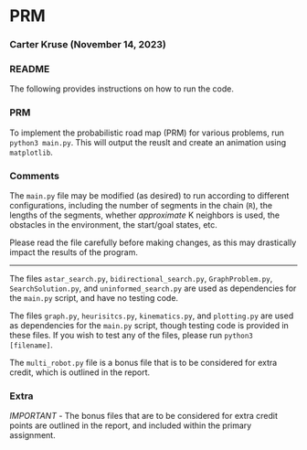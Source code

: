 # PRM
### Carter Kruse (November 14, 2023)

### README
The following provides instructions on how to run the code.

### PRM
To implement the probabilistic road map (PRM) for various problems, run `python3 main.py`. This will output the reuslt and create an animation using `matplotlib`.

### Comments
The `main.py` file may be modified (as desired) to run according to different configurations, including the number of segments in the chain (`R`), the lengths of the segments, whether *approximate* K neighbors is used, the obstacles in the environment, the start/goal states, etc.

Please read the file carefully before making changes, as this may drastically impact the results of the program.

---

The files `astar_search.py`, `bidirectional_search.py`, `GraphProblem.py`, `SearchSolution.py`, and `uninformed_search.py` are used as dependencies for the `main.py` script, and have no testing code.

The files `graph.py`, `heurisitcs.py`, `kinematics.py`, and `plotting.py` are used as dependencies for the `main.py` script, though testing code is provided in these files. If you wish to test any of the files, please run `python3 [filename]`.

The `multi_robot.py` file is a bonus file that is to be considered for extra credit, which is outlined in the report.

### Extra
*IMPORTANT* - The bonus files that are to be considered for extra credit points are outlined in the report, and included within the primary assignment.
